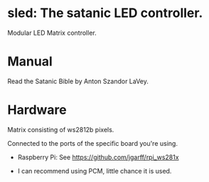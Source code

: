 # sled: The satanic LED controller.

Modular LED Matrix controller.

# Manual
Read the Satanic Bible by Anton Szandor LaVey.

# Hardware

Matrix consisting of ws2812b pixels.

Connected to the ports of the specific board you're using.

* Raspberry Pi: See https://github.com/jgarff/rpi_ws281x
 - I can recommend using PCM, little chance it is used.
